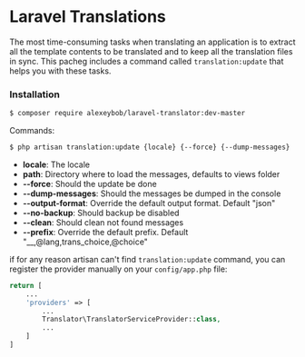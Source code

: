 # Laravel Translations

The most time-consuming tasks when translating an application is to extract all the template contents to be translated and to keep all the translation files in sync. This pacheg includes a command called `translation:update` that helps you with these tasks.

### Installation

```sh
$ composer require alexeybob/laravel-translator:dev-master
```

Commands:
```sh
$ php artisan translation:update {locale} {--force} {--dump-messages}
```
* **locale**: The locale
* **path**: Directory where to load the messages, defaults to views folder
* **--force**: Should the update be done
* **--dump-messages**: Should the messages be dumped in the console
* **--output-format**: Override the default output format. Default "json"
* **--no-backup**: Should backup be disabled
* **--clean**: Should clean not found messages
* **--prefix**: Override the default prefix. Default "__,@lang,trans_choice,@choice"



if for any reason artisan can't find `translation:update` command, you can register the provider manually on your `config/app.php` file:

```php
return [
    ...
    'providers' => [
        ...
        Translator\TranslatorServiceProvider::class,
        ...
    ]
]
```
